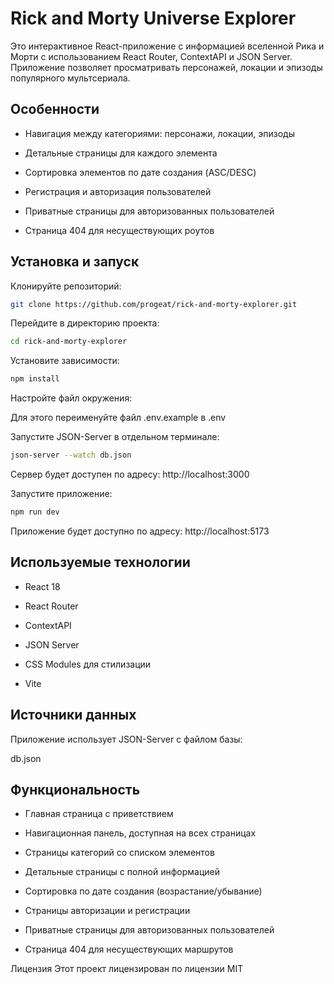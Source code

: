 # Rick and Morty Universe Explorer

Это интерактивное React-приложение с информацией вселенной Рика и Морти с использованием React Router, ContextAPI и JSON Server. Приложение позволяет просматривать персонажей, локации и эпизоды популярного мультсериала.

## Особенности

- Навигация между категориями: персонажи, локации, эпизоды

- Детальные страницы для каждого элемента

- Сортировка элементов по дате создания (ASC/DESC)

- Регистрация и авторизация пользователей

- Приватные страницы для авторизованных пользователей

- Страница 404 для несуществующих роутов

## Установка и запуск

Клонируйте репозиторий:

```bash
git clone https://github.com/progeat/rick-and-morty-explorer.git
```

Перейдите в директорию проекта:

```bash
cd rick-and-morty-explorer
```

Установите зависимости:

```bash
npm install
```

Настройте файл окружения:

Для этого переименуйте файл .env.example в .env

Запустите JSON-Server в отдельном терминале:

```bash
json-server --watch db.json
```

Сервер будет доступен по адресу: http://localhost:3000

Запустите приложение:

```bash
npm run dev
```

Приложение будет доступно по адресу: http://localhost:5173

## Используемые технологии

- React 18

- React Router

- ContextAPI

- JSON Server

- CSS Modules для стилизации

- Vite

## Источники данных

Приложение использует JSON-Server c файлом базы:

db.json

## Функциональность

- Главная страница с приветствием

- Навигационная панель, доступная на всех страницах

- Страницы категорий со списком элементов

- Детальные страницы с полной информацией

- Сортировка по дате создания (возрастание/убывание)

- Страницы авторизации и регистрации

- Приватные страницы для авторизованных пользователей

- Страница 404 для несуществующих маршрутов

Лицензия
Этот проект лицензирован по лицензии MIT
